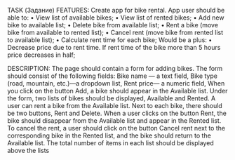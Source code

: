 TASK (Задание)
FEATURES:
Create app for bike rental. App user should be able to:
• View list of available bikes;
• View list of rented bikes;
• Add new bike to available list;
• Delete bike from available list;
• Rent a bike (move bike from available to rented list);
• Cancel rent (move bike from rented list to available list);
• Calculate rent time for each bike;
Would be a plus:
• Decrease price due to rent time. If rent time of the bike more than 5 hours price 
decreases in half;

DESCRIPTION:
The page should contain a form for adding bikes. The form should consist of the following 
fields: Bike name — a text field, Bike type (road, mountain, etc.)—a dropdown list, Rent price—
a numeric field,
When you click on the button Add, a bike should appear in the Available list.
Under the form, two lists of bikes should be displayed, Available and Rented.
A user can rent a bike from the Available list.
Next to each bike, there should be two buttons, Rent and Delete.
When a user clicks on the button Rent, the bike should disappear from the Available list and 
appear in the Rented list.
To cancel the rent, a user should click on the button Cancel rent next to the corresponding bike 
in the Rented list, and the bike should return to the Available list.
The total number of items in each list should be displayed above the lists